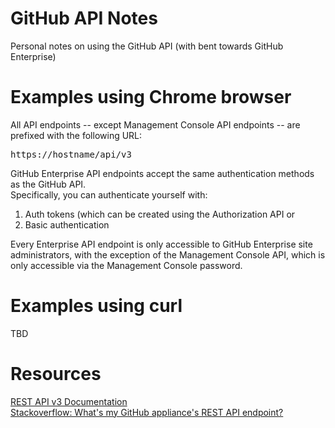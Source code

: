 # GitHub API Notes
Personal notes on using the GitHub API (with bent towards GitHub Enterprise)

# Examples using Chrome browser
All API endpoints -- except Management Console API endpoints -- are prefixed with the following URL:

<pre>
https://hostname/api/v3
</pre>

GitHub Enterprise API endpoints accept the same authentication methods as the GitHub API.<br>
Specifically, you can authenticate yourself with:<br>

1) Auth tokens (which can be created using the Authorization API or<br>
2) Basic authentication<br>

Every Enterprise API endpoint is only accessible to GitHub Enterprise site administrators, with the exception of the Management Console API, which is only accessible via the Management Console password.


# Examples using curl

TBD


# Resources
[REST API v3 Documentation](https://developer.github.com/v3/)
<br>
[Stackoverflow: What's my GitHub appliance's REST API endpoint?](https://stackoverflow.com/questions/36503800/whats-my-github-appliances-rest-api-endpoint)
